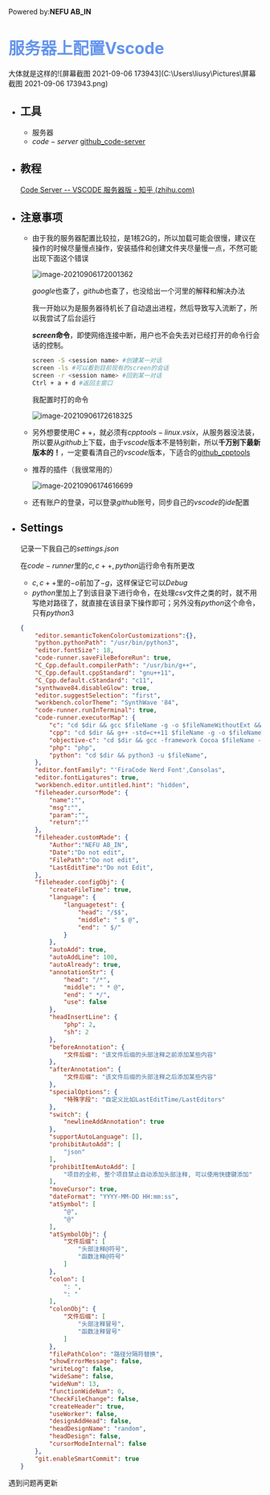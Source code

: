 Powered by:**NEFU AB_IN**

# <font color=#6495ED size=6>服务器上配置Vscode</font>
大体就是这样的![屏幕截图 2021-09-06 173943](C:\Users\liusy\Pictures\屏幕截图 2021-09-06 173943.png)

* ## 工具
	
	* 服务器 
	* $code-server$ [github_code-server](https://github.com/cdr/code-server)
	
* ## 教程

  [Code Server -- VSCODE 服务器版 - 知乎 (zhihu.com)](https://zhuanlan.zhihu.com/p/62570740?utm_oi=41299306610688)

* ## 注意事项

  * 由于我的服务器配置比较拉，是1核2G的，所以加载可能会很慢，建议在操作的时候尽量慢点操作，安装插件和创建文件夹尽量慢一点，不然可能出现下面这个错误

    ![image-20210906172001362](C:\Users\liusy\AppData\Roaming\Typora\typora-user-images\image-20210906172001362.png)

    $google$也查了，$github$也查了，也没给出一个河里的解释和解决办法

    我一开始以为是服务器待机长了自动退出进程，然后导致写入流断了，所以我尝试了后台运行

    

    **$screen$命令**，即使网络连接中断，用户也不会失去对已经打开的命令行会话的控制。

    ```bash
    screen -S <session name> #创建某一对话
    screen -ls #可以看到目前现有的screen的会话
    screen -r <session name> #回到某一对话
    Ctrl + a + d #返回主窗口
    ```

    我配置时打的命令

    ![image-20210906172618325](C:\Users\liusy\AppData\Roaming\Typora\typora-user-images\image-20210906172618325.png)

  * 另外想要使用$C++$，就必须有$cpptools-linux.vsix$，从服务器没法装，所以要从$github$上下载，由于$vscode$版本不是特别新，所以**千万别下最新版本的！**，一定要看清自己的$vscode$版本，下适合的[github_cpptools](https://github.com/microsoft/vscode-cpptools/releases)

  * 推荐的插件（我很常用的）

    ![image-20210906174616699](C:\Users\liusy\AppData\Roaming\Typora\typora-user-images\image-20210906174616699.png)

    
    
  * 还有账户的登录，可以登录$github$账号，同步自己的$vscode$的$ide$配置

    

* ## Settings

  记录一下我自己的$settings.json$

  在$code-runner$里的$c,c++,python$运行命令有所更改
  
  * $c,c++$里的$-o$前加了$-g$，这样保证它可以$Debug$
  * $python$里加上了到该目录下进行命令，在处理$csv$文件之类的时，就不用写绝对路径了，就直接在该目录下操作即可；另外没有$python$这个命令，只有$python3$
  
  ```json
  {
      "editor.semanticTokenColorCustomizations":{},
      "python.pythonPath": "/usr/bin/python3",
      "editor.fontSize": 18,
      "code-runner.saveFileBeforeRun": true,
      "C_Cpp.default.compilerPath": "/usr/bin/g++",
      "C_Cpp.default.cppStandard": "gnu++11",
      "C_Cpp.default.cStandard": "c11",
      "synthwave84.disableGlow": true,
      "editor.suggestSelection": "first",
      "workbench.colorTheme": "SynthWave '84",
      "code-runner.runInTerminal": true,
      "code-runner.executorMap": {
          "c": "cd $dir && gcc $fileName -g -o $fileNameWithoutExt && $dir$fileNameWithoutExt",
          "cpp": "cd $dir && g++ -std=c++11 $fileName -g -o $fileNameWithoutExt && $dir$fileNameWithoutExt",
          "objective-c": "cd $dir && gcc -framework Cocoa $fileName -o $fileNameWithoutExt && $dir$fileNameWithoutExt",
          "php": "php",
          "python": "cd $dir && python3 -u $fileName",
      },
      "editor.fontFamily": "'FiraCode Nerd Font',Consolas",
      "editor.fontLigatures": true,
      "workbench.editor.untitled.hint": "hidden",
      "fileheader.cursorMode": {
          "name":"",
          "msg":"",
          "param":"",
          "return":""
      },
      "fileheader.customMade": {
          "Author":"NEFU AB_IN",
          "Date":"Do not edit",
          "FilePath":"Do not edit",
          "LastEditTime":"Do not Edit",
      },
      "fileheader.configObj": {
          "createFileTime": true,
          "language": {
              "languagetest": {
                  "head": "/$$",
                  "middle": " $ @",
                  "end": " $/"
              }
          },
          "autoAdd": true,
          "autoAddLine": 100,
          "autoAlready": true,
          "annotationStr": {
              "head": "/*",
              "middle": " * @",
              "end": " */",
              "use": false
          },
          "headInsertLine": {
              "php": 2,
              "sh": 2
          },
          "beforeAnnotation": {
              "文件后缀": "该文件后缀的头部注释之前添加某些内容"
          },
          "afterAnnotation": {
              "文件后缀": "该文件后缀的头部注释之后添加某些内容"
          },
          "specialOptions": {
              "特殊字段": "自定义比如LastEditTime/LastEditors"
          },
          "switch": {
              "newlineAddAnnotation": true
          },
          "supportAutoLanguage": [],
          "prohibitAutoAdd": [
              "json"
          ],
          "prohibitItemAutoAdd": [
              "项目的全称, 整个项目禁止自动添加头部注释, 可以使用快捷键添加"
          ],
          "moveCursor": true,
          "dateFormat": "YYYY-MM-DD HH:mm:ss",
          "atSymbol": [
              "@",
              "@"
          ],
          "atSymbolObj": {
              "文件后缀": [
                  "头部注释@符号",
                  "函数注释@符号"
              ]
          },
          "colon": [
              ": ",
              ": "
          ],
          "colonObj": {
              "文件后缀": [
                  "头部注释冒号",
                  "函数注释冒号"
              ]
          },
          "filePathColon": "路径分隔符替换",
          "showErrorMessage": false,
          "writeLog": false,
          "wideSame": false,
          "wideNum": 13,
          "functionWideNum": 0,
          "CheckFileChange": false,
          "createHeader": true,
          "useWorker": false,
          "designAddHead": false,
          "headDesignName": "random",
          "headDesign": false,
          "cursorModeInternal": false
      },
      "git.enableSmartCommit": true
  }
  ```
  

遇到问题再更新